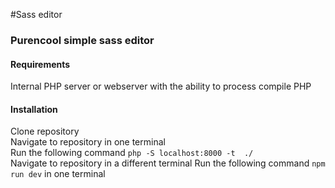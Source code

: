 
#Sass editor
### Purencool simple sass editor

#### Requirements 
Internal PHP server or webserver with the ability to process compile PHP

#### Installation
Clone repository  
Navigate to repository in one terminal  
Run the following command `php -S localhost:8000 -t  ./`  
Navigate to repository in a different terminal 
Run the following command `npm run dev` in one terminal  

